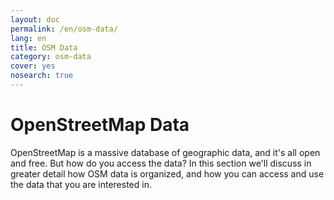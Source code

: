 ```yaml
---
layout: doc
permalink: /en/osm-data/
lang: en
title: OSM Data
category: osm-data
cover: yes
nosearch: true
---
```


OpenStreetMap Data
==================

OpenStreetMap is a massive database of geographic data, and it's all open and free. But how do you access the data? In this section we'll discuss in greater detail how OSM data is organized, and how you can access and use the data that you are interested in.  

<!--
We'll cover:

-	OSM Data: An Overview
-	Geographic File Formats and the .osm file
-	Getting Data
-	OSM Data and Databases
-	Manipulating OSM files with Osmosis
-	The OverPass API

-->
